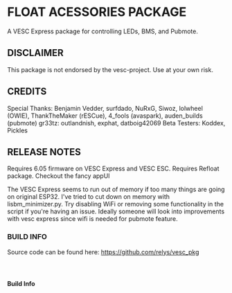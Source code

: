 # FLOAT ACESSORIES PACKAGE

A VESC Express package for controlling LEDs, BMS, and Pubmote.

<H2>DISCLAIMER</H2>

This package is not endorsed by the vesc-project. Use at your own risk.

<H2>CREDITS</H2>

Special Thanks: Benjamin Vedder, surfdado, NuRxG, Siwoz, lolwheel (OWIE), ThankTheMaker (rESCue), 4_fools (avaspark), auden_builds (pubmote)
gr33tz: outlandnish, exphat, datboig42069
Beta Testers: Koddex, Pickles

<H2>RELEASE NOTES</H2>

Requires 6.05 firmware on VESC Express and VESC ESC. Requires Refloat package. Checkout the fancy appUI

The VESC Express seems to run out of memory if too many things are going on original ESP32. I've tried to cut down on memory with lisbm_minimizer.py. Try disabling WiFi or removing some functionality in the script if you're having an issue. Ideally someone will look into improvements with vesc express since wifi is needed for pubmote feature.

<H3>BUILD INFO</H3>

Source code can be found here: https://github.com/relys/vesc_pkg

#### &nbsp;
#### Build Info
